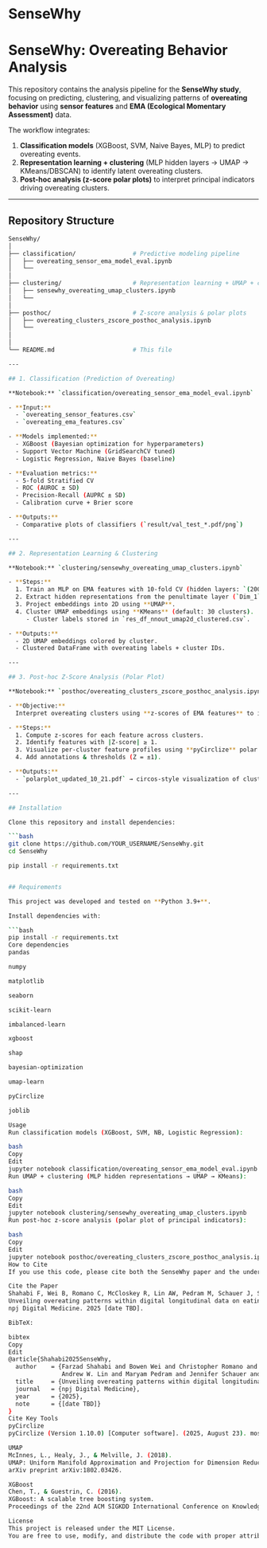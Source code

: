 # SenseWhy
# SenseWhy: Overeating Behavior Analysis

This repository contains the analysis pipeline for the **SenseWhy study**, focusing on predicting, clustering, and visualizing patterns of **overeating behavior** using **sensor features** and **EMA (Ecological Momentary Assessment)** data.

The workflow integrates:
1. **Classification models** (XGBoost, SVM, Naive Bayes, MLP) to predict overeating events.  
2. **Representation learning + clustering** (MLP hidden layers → UMAP → KMeans/DBSCAN) to identify latent overeating clusters.  
3. **Post-hoc analysis (z-score polar plots)** to interpret principal indicators driving overeating clusters.

---

## Repository Structure

```bash
SenseWhy/
│
├── classification/                # Predictive modeling pipeline
│   ├── overeating_sensor_ema_model_eval.ipynb
│   └── 
│
├── clustering/                    # Representation learning + UMAP + clustering
│   ├── sensewhy_overeating_umap_clusters.ipynb
│   └── 
│
├── posthoc/                       # Z-score analysis & polar plots
│   ├── overeating_clusters_zscore_posthoc_analysis.ipynb
│   └── 
│
│
└── README.md                      # This file

---

## 1. Classification (Prediction of Overeating)

**Notebook:** `classification/overeating_sensor_ema_model_eval.ipynb`

- **Input:**  
  - `overeating_sensor_features.csv`  
  - `overeating_ema_features.csv`  

- **Models implemented:**  
  - XGBoost (Bayesian optimization for hyperparameters)  
  - Support Vector Machine (GridSearchCV tuned)  
  - Logistic Regression, Naive Bayes (baseline)  

- **Evaluation metrics:**  
  - 5-fold Stratified CV  
  - ROC (AUROC ± SD)  
  - Precision-Recall (AUPRC ± SD)  
  - Calibration curve + Brier score  

- **Outputs:**  
  - Comparative plots of classifiers (`result/val_test_*.pdf/png`)  

---

## 2. Representation Learning & Clustering

**Notebook:** `clustering/sensewhy_overeating_umap_clusters.ipynb`

- **Steps:**  
  1. Train an MLP on EMA features with 10-fold CV (hidden layers: `(200, 100, 50, 25, 5)`).
  2. Extract hidden representations from the penultimate layer (`Dim_1`–`Dim_5`).
  3. Project embeddings into 2D using **UMAP**.
  4. Cluster UMAP embeddings using **KMeans** (default: 30 clusters).  
     - Cluster labels stored in `res_df_nnout_umap2d_clustered.csv`.  

- **Outputs:**  
  - 2D UMAP embeddings colored by cluster.  
  - Clustered DataFrame with overeating labels + cluster IDs.  

---

## 3. Post-hoc Z-Score Analysis (Polar Plot)

**Notebook:** `posthoc/overeating_clusters_zscore_posthoc_analysis.ipynb`

- **Objective:**  
  Interpret overeating clusters using **z-scores of EMA features** to identify **principal indicators**.

- **Steps:**  
  1. Compute z-scores for each feature across clusters.  
  2. Identify features with |Z-score| ≥ 1.  
  3. Visualize per-cluster feature profiles using **pyCirclize** polar plots.  
  4. Add annotations & thresholds (Z = ±1).  

- **Outputs:**  
  - `polarplot_updated_10_21.pdf` → circos-style visualization of cluster-specific principal indicators.  

---

## Installation

Clone this repository and install dependencies:

```bash
git clone https://github.com/YOUR_USERNAME/SenseWhy.git
cd SenseWhy

pip install -r requirements.txt


## Requirements

This project was developed and tested on **Python 3.9+**.  

Install dependencies with:

```bash
pip install -r requirements.txt
Core dependencies
pandas

numpy

matplotlib

seaborn

scikit-learn

imbalanced-learn

xgboost

shap

bayesian-optimization

umap-learn

pyCirclize

joblib

Usage
Run classification models (XGBoost, SVM, NB, Logistic Regression):

bash
Copy
Edit
jupyter notebook classification/overeating_sensor_ema_model_eval.ipynb
Run UMAP + clustering (MLP hidden representations → UMAP → KMeans):

bash
Copy
Edit
jupyter notebook clustering/sensewhy_overeating_umap_clusters.ipynb
Run post-hoc z-score analysis (polar plot of principal indicators):

bash
Copy
Edit
jupyter notebook posthoc/overeating_clusters_zscore_posthoc_analysis.ipynb
How to Cite
If you use this code, please cite both the SenseWhy paper and the underlying tools/packages.

Cite the Paper
Shahabi F, Wei B, Romano C, McCloskey R, Lin AW, Pedram M, Schauer J, Stump T, Alshurafa N.
Unveiling overeating patterns within digital longitudinal data on eating behaviors and contexts.
npj Digital Medicine. 2025 [date TBD].

BibTeX:

bibtex
Copy
Edit
@article{Shahabi2025SenseWhy,
  author    = {Farzad Shahabi and Bowen Wei and Christopher Romano and Rachel McCloskey and
               Andrew W. Lin and Maryam Pedram and Jennifer Schauer and Taylor Stump and Nabil Alshurafa},
  title     = {Unveiling overeating patterns within digital longitudinal data on eating behaviors and contexts},
  journal   = {npj Digital Medicine},
  year      = {2025},
  note      = {[date TBD]}
}
Cite Key Tools
pyCirclize
pyCirclize (Version 1.10.0) [Computer software]. (2025, August 23). moshi4/pyCirclize. GitHub repository. https://github.com/moshi4/pyCirclize

UMAP
McInnes, L., Healy, J., & Melville, J. (2018).
UMAP: Uniform Manifold Approximation and Projection for Dimension Reduction.
arXiv preprint arXiv:1802.03426.

XGBoost
Chen, T., & Guestrin, C. (2016).
XGBoost: A scalable tree boosting system.
Proceedings of the 22nd ACM SIGKDD International Conference on Knowledge Discovery and Data Mining, 785–794.

License
This project is released under the MIT License.
You are free to use, modify, and distribute the code with proper attribution. See the LICENSE file for full details.

